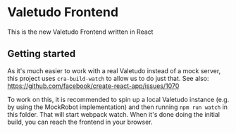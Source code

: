 # Valetudo Frontend

This is the new Valetudo Frontend written in React

## Getting started

As it's much easier to work with a real Valetudo instead of a mock server, this project uses `cra-build-watch` to allow
us to do just that. See also: https://github.com/facebook/create-react-app/issues/1070

To work on this, it is recommended to spin up a local Valetudo instance (e.g. by using the MockRobot implementation)
and then running `npm run watch` in this folder.
That will start webpack watch. When it's done doing the initial build, you can reach the frontend in your browser.
